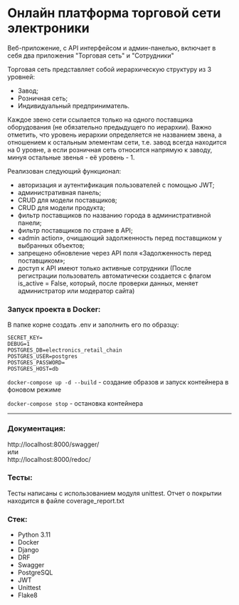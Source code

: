 # Онлайн платформа торговой сети электроники

Веб-приложение, с API интерфейсом и админ-панелью, включает в себя два приложения "Торговая сеть" и "Сотрудники"

Торговая сеть представляет собой иерархическую структуру из 3 уровней:

- Завод;
- Розничная сеть;
- Индивидуальный предприниматель.

Каждое звено сети ссылается только на одного поставщика оборудования (не обязательно предыдущего по иерархии). Важно отметить, что уровень иерархии определяется не названием звена, а отношением к остальным элементам сети, т.е. завод всегда находится на 0 уровне, а если розничная сеть относится напрямую к заводу, минуя остальные звенья - её уровень - 1.

Реализован следующий функционал:

- авторизация и аутентификация пользователей с помощью JWT;
- административная панель;
- CRUD для модели поставщиков;
- CRUD для модели продукта;
- фильтр поставщиков по названию города в административной панели;
- фильтр поставщиков по стране в API;
- «admin action», очищающий задолженность перед поставщиком у выбранных объектов;
- запрещено обновление через API поля «Задолженность перед поставщиком»;
- доступ к API имеют только активные сотрудники (После регистрации пользователь автоматически создается с флагом is_active = False, который, после проверки данных, меняет администратор или модератор сайта)

### Запуск проекта в Docker:
В папке корне создать .env и заполнить его по образцу:
```commandline
SECRET_KEY=
DEBUG=1
POSTGRES_DB=electronics_retail_chain
POSTGRES_USER=postgres
POSTGRES_PASSWORD=
POSTGRES_HOST=db
```


`docker-compose up -d --build` - создание образов и запуск контейнера в фоновом режиме

`docker-compose stop` - остановка контейнера

<hr>


### Документация:
http://localhost:8000/swagger/ <br>
или <br>
http://localhost:8000/redoc/


### Тесты:
Тесты написаны с использованием модуля unittest. Отчет о покрытии находится в файле coverage_report.txt<br>


### Стек:
- Python 3.11
- Docker
- Django
- DRF
- Swagger
- PostgreSQL
- JWT
- Unittest
- Flake8